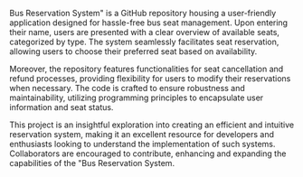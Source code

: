 Bus Reservation System" 
is a GitHub repository housing a user-friendly application designed for hassle-free bus seat management. Upon entering their name, users are presented with a clear overview of available seats, categorized by type. The system seamlessly facilitates seat reservation, allowing users to choose their preferred seat based on availability.

Moreover, the repository features functionalities for seat cancellation and refund processes, providing flexibility for users to modify their reservations when necessary. The code is crafted to ensure robustness and maintainability, utilizing programming principles to encapsulate user information and seat status.

This project is an insightful exploration into creating an efficient and intuitive reservation system, making it an excellent resource for developers and enthusiasts looking to understand the implementation of such systems. Collaborators are encouraged to contribute, enhancing and expanding the capabilities of the "Bus Reservation System.
